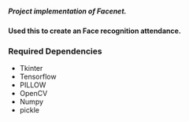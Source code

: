 <h5>Project implementation of Facenet.</h5>

<h4>Used this to create an Face recognition attendance.</h4>

<h3>Required Dependencies</h3>
<ul>
<li>Tkinter
<li>Tensorflow
<li>PILLOW 
<li>OpenCV
<li>Numpy
<li>pickle

</ul>